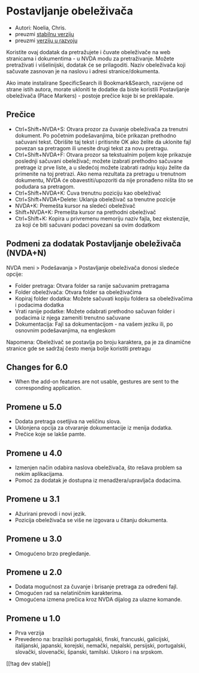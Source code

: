 # Postavljanje obeleživača #

* Autori: Noelia, Chris.
* preuzmi [stabilnu verziju][1]
* preuzmi [verziju u razvoju][2]

Koristite ovaj dodatak da pretražujete i čuvate obeleživače na web
stranicama i dokumentima - u NVDA modu za pretraživanje. Možete pretraživati
i višelinijski, dodatak će se prilagoditi. Naziv obeleživača koji sačuvate
zasnovan je na naslovu i adresi stranice/dokumenta.

Ako imate instalirane SpecificSearch ili Bookmark&Search, razvijene od
strane istih autora, morate ukloniti te dodatke da biste koristili
Postavljanje obeleživača (Place Markers) - postoje prečice koje bi se
preklapale.

## Prečice ##

*	Ctrl+Shift+NVDA+S: Otvara prozor za čuvanje obeleživača za trenutni dokument. Po početnim podešavanjima, biće prikazan prethodno sačuvani tekst. Obrišite taj tekst i pritisnite OK ako želite da uklonite fajl povezan sa pretragom ili unesite drugi tekst za novu pretragu.
*	Ctrl+Shift+NVDA+F: Otvara prozor sa tekstualnim poljem koje prikazuje poslednji sačuvani obeleživač; možete izabrati prethodno sačuvane pretrage iz prve liste, a u sledećoj možete izabrati radnju koju želite da primenite na toj pretrazi. Ako nema rezultata za pretragu u trenutnom dokumentu, NVDA će obavestiti/upozoriti da nije pronađeno ništa što se podudara sa pretragom.
*	Ctrl+Shift+NVDA+K: Čuva trenutnu poziciju kao obeleživač
*	Ctrl+Shift+NVDA+Delete: Uklanja obeleživač sa trenutne pozicije
*	NVDA+K: Premešta kursor na sledeći obeleživač
*	Shift+NVDA+K: Premešta kursor na prethodni obeleživač
*	Ctrl+Shift+K: Kopira u privremenu memoriju naziv fajla, bez ekstenzije, za koji će biti sačuvani podaci povezani sa ovim dodatkom

## Podmeni za dodatak Postavljanje obeleživača (NVDA+N) ##


NVDA meni > Podešavanja > Postavljanje obeleživača donosi sledeće opcije:

*	Folder pretraga: Otvara folder sa ranije sačuvanim pretragama
*	Folder obeleživača: Otvara folder sa obeleživačima
*	Kopiraj folder dodatka: Možete sačuvati kopiju foldera sa obeleživačima i
  podacima dodatka
*	Vrati ranije podatke: Možete odabrati prethodno sačuvan folder i podacima
  iz njega zameniti trenutno sačuvane
*	Dokumentacija: Fajl sa dokumentacijom - na vašem jeziku ili, po osnovnim
  podešavanjima, na engleskom

Napomena: Obeleživač se postavlja po broju karaktera, pa je za dinamične
stranice gde se sadržaj često menja bolje koristiti pretragu

## Changes for 6.0 ##
* When the add-on features are not usable, gestures are sent to the
  corresponding application.

## Promene u 5.0 ##
* Dodata pretraga osetljiva na veličinu slova.
* Uklonjena opcija za otvaranje dokumentacije iz menija dodatka.
* Prečice koje se lakše pamte.

## Promene u 4.0 ##
* Izmenjen način odabira naslova obeleživača, što rešava problem sa nekim
  aplikacijama.
* Pomoć za dodatak je dostupna iz menadžera/upravljača dodacima.

## Promene u 3.1 ##
* Ažurirani prevodi i novi jezik.
* Pozicija obeleživača se više ne izgovara u čitanju dokumenta.

## Promene u 3.0 ##
* Omogućeno brzo pregledanje.

## Promene u 2.0 ##
* Dodata mogućnost za čuvanje i brisanje pretraga za određeni fajl.
* Omogućen rad sa nelatiničnim karakterima.
* Omogućena izmena prečica kroz NVDA dijalog za ulazne komande.

## Promene u 1.0 ##
* Prva verzija
* Prevedeno na: brazilski portugalski, finski, francuski, galicijski,
  italijanski, japanski, korejski, nemački, nepalski, persijski,
  portugalski, slovački, slovenački, španski, tamilski.
  Uskoro i na srpskom.

[[!tag dev stable]]

[1]: http://addons.nvda-project.org/files/get.php?file=pm

[2]: http://addons.nvda-project.org/files/get.php?file=pm-dev
